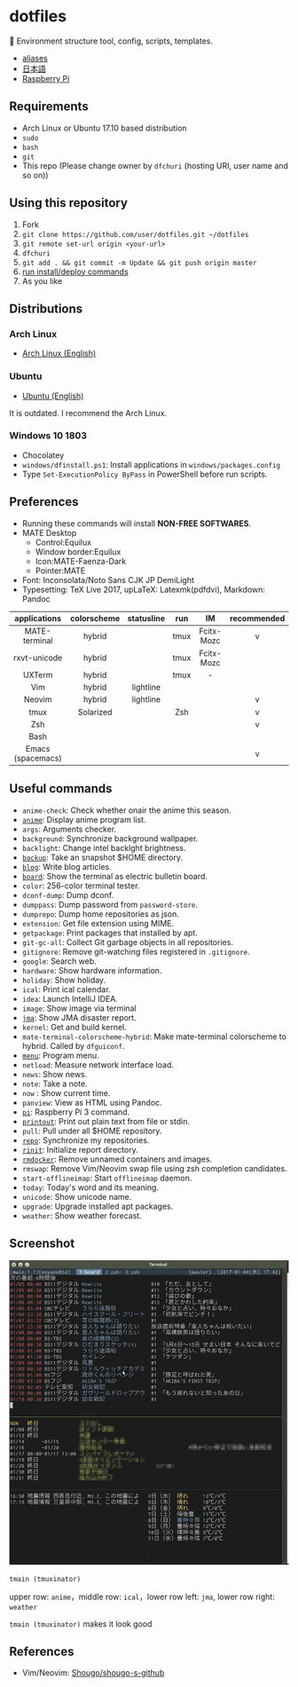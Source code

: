 # dotfiles

:penguin: Environment structure tool, config, scripts, templates.


- [aliases](https://github.com/noyuno/dotfiles/blob/master/readme-aliases.md)
- [日本語](https://github.com/noyuno/dotfiles/blob/master/readme-ja.md)
- [Raspberry Pi](https://github.com/noyuno/dotfiles/blob/master/raspberry-pi/readme.md)

## Requirements

- Arch Linux or Ubuntu 17.10 based distribution
- `sudo`
- `bash`
- `git`
- This repo (Please change owner by `dfchuri` (hosting URI, user name and so on))

## Using this repository

1. Fork
2. `git clone https://github.com/user/dotfiles.git ~/dotfiles`
3. `git remote set-url origin <your-url>`
4. `dfchuri`
5. `git add . && git commit -m Update && git push origin master`
6. [run install/deploy commands](https://github.com/noyuno/dotfiles/blob/master/readme-arch.md#commands)
7. As you like

## Distributions

### Arch Linux

- [Arch Linux (English)](https://github.com/noyuno/dotfiles/blob/master/readme-arch.md)

### Ubuntu

- [Ubuntu (English)](https://github.com/noyuno/dotfiles/blob/master/readme-ubuntu.md)

It is outdated. I recommend the Arch Linux.

### Windows 10 1803

- Chocolatey
- `windows/dfinstall.ps1`: Install applications in `windows/packages.config`
- Type `Set-ExecutionPolicy ByPass` in PowerShell before run scripts.

## Preferences

- Running these commands will install **NON-FREE SOFTWARES**.
- MATE Desktop
    - Control:Equilux
    - Window border:Equilux
    - Icon:MATE-Faenza-Dark
    - Pointer:MATE
- Font: Inconsolata/Noto Sans CJK JP DemiLight
- Typesetting: TeX Live 2017, upLaTeX: Latexmk(pdfdvi), Markdown: Pandoc

| applications  | colorscheme | statusline | run  | IM         | recommended |
|:-------------:|:-----------:|:----------:|:----:|:----------:|:-----------:|
| MATE-terminal | hybrid      |            | tmux | Fcitx-Mozc | v           |
| rxvt-unicode  | hybrid      |            | tmux | Fcitx-Mozc |             |
| UXTerm        | hybrid      |            | tmux | -          |             |
| Vim           | hybrid      | lightline  |      |            |             |
| Neovim        | hybrid      | lightline  |      |            | v           |
| tmux          | Solarized   |            | Zsh  |            | v           |
| Zsh           |             |            |      |            | v           |
| Bash          |             |            |      |            |             |
| Emacs (spacemacs) |             |            |      |            | v           |

## Useful commands

- `anime-check`: Check whether onair the anime this season.
- [`anime`](https://noyuno.github.io/2016-12-09-anime): Display anime program list.
- `args`: Arguments checker.
- `background`: Synchronize background wallpaper.
- `backlight`: Change intel backlght brightness.
- [`backup`](https://noyuno.github.io/blog/2018-03-17-snapshot): Take an snapshot $HOME directory.
- [`blog`](https://noyuno.github.io/2018-04-28-blog): Write blog articles.
- [`board`](https://noyuno.github.io/2017-01-01-board): Show the terminal as electric bulletin board.
- `color`: 256-color terminal tester.
- `dconf-dump`: Dump dconf.
- `dumppass`: Dump password from `password-store`.
- `dumprepo`: Dump home repositories as json.
- `extension`: Get file extension using MIME.
- `getpackage`: Print packages that installed by apt.
- `git-gc-all`: Collect Git garbage objects in all repositories.
- `gitignore`: Remove git-watching files registered in `.gitignore`.
- `google`: Search web.
- `hardware`: Show hardware information.
- `holiday`: Show holiday.
- `ical`: Print ical calendar.
- `idea`: Launch IntelliJ IDEA.
- `image`: Show image via terminal
- [`jma`](https://noyuno.github.io/2017-10-08-jma): Show JMA disaster report.
- `kernel`: Get and build kernel.
- `mate-terminal-colorscheme-hybrid`: Make mate-terminal colorscheme to hybrid. Called by `dfguiconf`.
- [`menu`](https://noyuno.github.io/2017-08-11-application-menu-on-cli): Program menu.
- `netload`: Measure network interface load.
- `news`: Show news.
- `note`: Take a note.
- `now` : Show current time.
- `panview`: View as HTML using Pandoc.
- [`pi`](https://github.com/noyuno/dotfiles/blob/master/raspberry-pi/readme.md): Raspberry Pi 3 command.
- [`printout`](https://noyuno.github.io/2017-05-15-printout): Print out plain text from file or stdin.
- `pull`: Pull under all $HOME repository.
- [`repo`](https://noyuno.github.io/2017-06-25-repo): Synchronize my repositories.
- [`rinit`](https://noyuno.github.io/2018-05-24-latex): Initialize report directory.
- [`rmdocker`](https://noyuno.github.io/2017-10-29-docker): Remove unnamed containers and images.
- `rmswap`: Remove Vim/Neovim swap file using zsh completion candidates.
- `start-offlineimap`: Start `offlineimap` daemon.
- `today`: Today's word and its meaning.
- `unicode`: Show unicode name.
- `upgrade`: Upgrade installed apt packages.
- `weather`: Show weather forecast.

## Screenshot

![fig](https://raw.githubusercontent.com/noyuno/dotfiles/master/fig/fig.png)

    tmain (tmuxinator)

upper row: `anime`，middle row: `ical`，lower row left: `jma`, lower row right: `weather`

`tmain (tmuxinator)` makes it look good

## References
- Vim/Neovim: [Shougo/shougo-s-github](https://github.com/Shougo/shougo-s-github)

